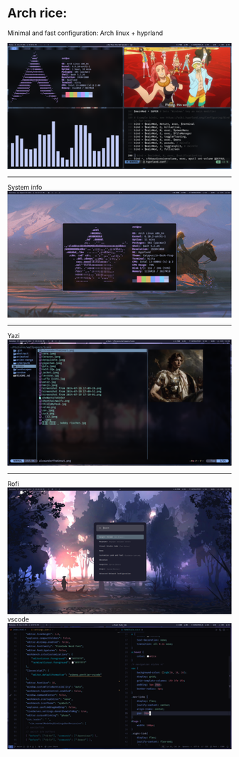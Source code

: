 # Arch rice:
Minimal and fast configuration: Arch linux + hyprland
<div style="text-align: center;">
  <img src="assets/onepiece.png" alt="op" />
</div>
<hr>
System info
<div style="text-align: center;">
  <img src="assets/neofetch.png" alt="neofetch" />
</div>
<hr>
Yazi
<div style="text-align: center;">
  <img src="assets/yazi.png" alt="yazishowcase" />
</div>
<hr>
Rofi
<div style="text-align: center;">
  <img src="assets/rofi.png" alt="rofi" />
</div>
vscode
<div style="text-align: center;">
  <img src="assets/code.png" alt="code" />
</div>